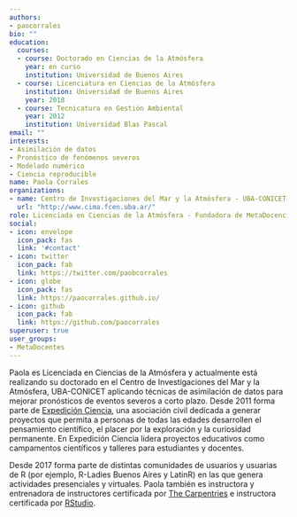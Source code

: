```yaml
---
authors:
- paocorrales
bio: ""
education:
  courses:
  - course: Doctorado en Ciencias de la Atmósfera
    year: en curso
    institution: Universidad de Buenos Aires
  - course: Licenciatura en Ciencias de la Atmósfera
    institution: Universidad de Buenos Aires
    year: 2018
  - course: Tecnicatura en Gestión Ambiental
    year: 2012
    institution: Universidad Blas Pascal
email: ""
interests:
- Asimilación de datos
- Pronóstico de fenómenos severos
- Modelado numérico
- Ciencia reproducible
name: Paola Corrales
organizations:
- name: Centro de Investigaciones del Mar y la Atmósfera - UBA-CONICET
  url: "http://www.cima.fcen.uba.ar/"
role: Licenciada en Ciencias de la Atmósfera - Fundadora de MetaDocencia
social:
- icon: envelope
  icon_pack: fas
  link: '#contact'
- icon: twitter
  icon_pack: fab
  link: https://twitter.com/paobcorrales
- icon: globe
  icon_pack: fas
  link: https://paocorrales.github.io/
- icon: github
  icon_pack: fab
  link: https://github.com/paocorrales
superuser: true
user_groups:
- MetaDocentes
---
```


Paola es Licenciada en Ciencias de la Atmósfera y actualmente está realizando su doctorado en el Centro de Investigaciones del Mar y la Atmósfera, UBA-CONICET aplicando técnicas de asimilación de datos para mejorar pronósticos de eventos severos a corto plazo. Desde 2011 forma parte de [Expedición Ciencia](http://expedicionciencia.org.ar/), una asociación civil dedicada a generar proyectos que permita a personas de todas las edades desarrollen el pensamiento científico, el placer por la exploración y la curiosidad permanente. En Expedición Ciencia lidera proyectos educativos como campamentos científicos y talleres para estudiantes y docentes.

Desde 2017 forma parte de distintas comunidades de usuarios y usuarias de R (por ejemplo, R-Ladies Buenos Aires y LatinR) en las que genera actividades presenciales y virtuales. Paola también es instructora y entrenadora de instructores certificada por [The Carpentries](https://carpentries.org/) e instructora certificada por [RStudio](https://education.rstudio.com/trainers/people/corrales+paola/).

